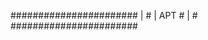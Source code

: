#######################
|                     #
|        APT          #
|                     #
#######################
